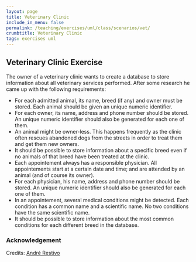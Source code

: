 ```yaml
---
layout: page
title: Veterinary Clinic
include_in_menu: false
permalink: /teaching/exercises/uml/class/scenarios/vet/
crumbtitle: Veterinary Clinic
tags: exercises uml
---
```


## Veterinary Clinic Exercise

The owner of a veterinary clinic wants to create a database to store information about all veterinary services performed. After some research he came up with the following requirements:

- For each admitted animal, its name, breed (if any) and owner must be stored. Each animal should be given an unique numeric identifier.
- For each owner, its name, address and phone number should be stored. An unique numeric identifier should also be generated for each one of them.
- An animal might be owner-less. This happens frequently as the clinic often rescues abandoned dogs from the streets in order to treat them and get them new owners.
- It should be possible to store information about a specific breed even if no animals of that breed have been treated at the clinic.
- Each appointement always has a responsible physician. All appointements start at a certain date and time; and are attended by an animal (and of course its owner).
- For each physician, his name, address and phone number should be stored. An unique numeric identifier should also be generated for each one of them.
- In an appointement, several medical conditions might be detected. Each condition has a common name and a scientific name. No two conditions have the same scientific name.
- It should be possible to store information about the most common conditions for each different breed in the database.


### Acknowledgement

Credits: [André Restivo](https://web.fe.up.pt/~arestivo/page/exercises/entity-relationship/veterinary/)
